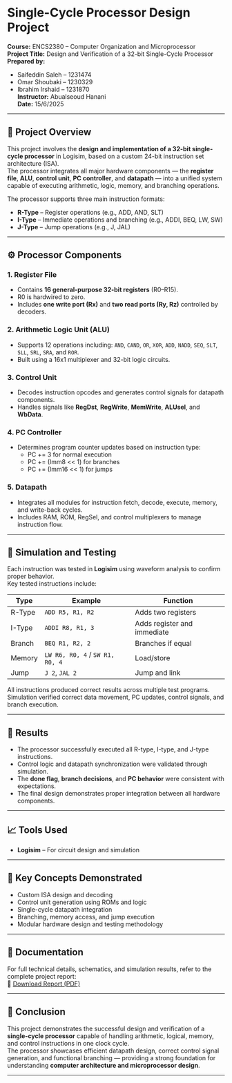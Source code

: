 # Single-Cycle Processor Design Project

**Course:** ENCS2380 – Computer Organization and Microprocessor  
**Project Title:** Design and Verification of a 32-bit Single-Cycle Processor  
**Prepared by:**  
- Saifeddin Saleh – 1231474  
- Omar Shoubaki – 1230329  
- Ibrahim Irshaid – 1231870  
**Instructor:** Abualseoud Hanani  
**Date:** 15/6/2025  

---

## 📘 Project Overview
This project involves the **design and implementation of a 32-bit single-cycle processor** in Logisim, based on a custom 24-bit instruction set architecture (ISA).  
The processor integrates all major hardware components — the **register file**, **ALU**, **control unit**, **PC controller**, and **datapath** — into a unified system capable of executing arithmetic, logic, memory, and branching operations.

The processor supports three main instruction formats:
- **R-Type** – Register operations (e.g., ADD, AND, SLT)  
- **I-Type** – Immediate operations and branching (e.g., ADDI, BEQ, LW, SW)  
- **J-Type** – Jump operations (e.g., J, JAL)

---

## ⚙️ Processor Components
### 1. Register File
- Contains **16 general-purpose 32-bit registers** (R0–R15).  
- R0 is hardwired to zero.  
- Includes **one write port (Rx)** and **two read ports (Ry, Rz)** controlled by decoders.  

### 2. Arithmetic Logic Unit (ALU)
- Supports 12 operations including: `AND`, `CAND`, `OR`, `XOR`, `ADD`, `NADD`, `SEQ`, `SLT`, `SLL`, `SRL`, `SRA`, and `ROR`.  
- Built using a 16x1 multiplexer and 32-bit logic circuits.  

### 3. Control Unit
- Decodes instruction opcodes and generates control signals for datapath components.  
- Handles signals like **RegDst**, **RegWrite**, **MemWrite**, **ALUsel**, and **WbData**.  

### 4. PC Controller
- Determines program counter updates based on instruction type:  
  - PC += 3 for normal execution  
  - PC += (Imm8 << 1) for branches  
  - PC += (Imm16 << 1) for jumps  

### 5. Datapath
- Integrates all modules for instruction fetch, decode, execute, memory, and write-back cycles.  
- Includes RAM, ROM, RegSel, and control multiplexers to manage instruction flow.

---

## 🧪 Simulation and Testing
Each instruction was tested in **Logisim** using waveform analysis to confirm proper behavior.  
Key tested instructions include:

| Type | Example | Function |
|------|----------|-----------|
| R-Type | `ADD R5, R1, R2` | Adds two registers |
| I-Type | `ADDI R8, R1, 3` | Adds register and immediate |
| Branch | `BEQ R1, R2, 2` | Branches if equal |
| Memory | `LW R6, R0, 4` / `SW R1, R0, 4` | Load/store |
| Jump | `J 2`, `JAL 2` | Jump and link |

All instructions produced correct results across multiple test programs.  
Simulation verified correct data movement, PC updates, control signals, and branch execution.

---

## 🧩 Results
- The processor successfully executed all R-type, I-type, and J-type instructions.  
- Control logic and datapath synchronization were validated through simulation.  
- The **done flag**, **branch decisions**, and **PC behavior** were consistent with expectations.  
- The final design demonstrates proper integration between all hardware components.

---

## 📈 Tools Used
- **Logisim** – For circuit design and simulation  
---

## 🧠 Key Concepts Demonstrated
- Custom ISA design and decoding  
- Control unit generation using ROMs and logic  
- Single-cycle datapath integration  
- Branching, memory access, and jump execution  
- Modular hardware design and testing methodology  

---

## 📎 Documentation
For full technical details, schematics, and simulation results, refer to the complete project report:  
📄 [Download Report (PDF)](./Orga%20Report%20(1).pdf)

---

## 🏁 Conclusion
This project demonstrates the successful design and verification of a **single-cycle processor** capable of handling arithmetic, logical, memory, and control instructions in one clock cycle.  
The processor showcases efficient datapath design, correct control signal generation, and functional branching — providing a strong foundation for understanding **computer architecture and microprocessor design**.

---

